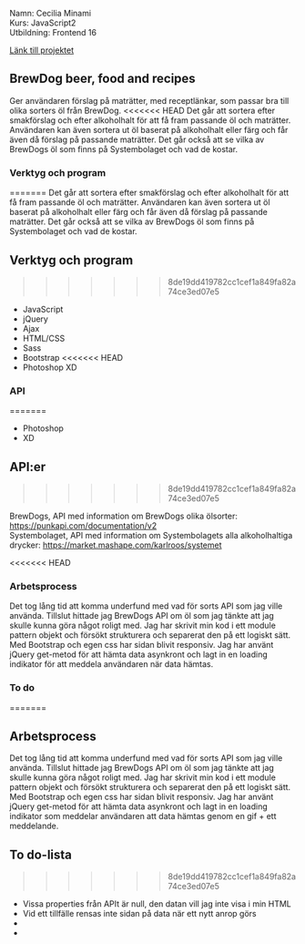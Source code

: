 Namn: Cecilia Minami  
Kurs: JavaScript2  
Utbildning: Frontend 16

[Länk till projektet](https://cillami.github.io/biiru/index.html)

## BrewDog beer, food and recipes

Ger användaren förslag på maträtter, med receptlänkar, som passar bra till olika sorters öl från BrewDog. 
<<<<<<< HEAD
Det går att sortera efter smakförslag och efter alkoholhalt för att få fram passande öl och maträtter. Användaren kan även sortera ut öl baserat
på alkoholhalt eller färg och får även då förslag på passande maträtter. Det går också att se vilka av BrewDogs öl som finns på Systembolaget och vad de kostar. 

### Verktyg och program
=======
Det går att sortera efter smakförslag och efter alkoholhalt för att få fram passande öl och maträtter. Användaren kan även sortera ut öl baserat på alkoholhalt eller färg och får även då förslag på passande maträtter. Det går också att se vilka av BrewDogs öl som finns på Systembolaget och vad de kostar. 

## Verktyg och program
>>>>>>> 8de19dd419782cc1cef1a849fa82a74ce3ed07e5
* JavaScript
* jQuery 
* Ajax
* HTML/CSS 
* Sass
* Bootstrap
<<<<<<< HEAD
* Photoshop XD

### API
=======
* Photoshop
* XD

## API:er
>>>>>>> 8de19dd419782cc1cef1a849fa82a74ce3ed07e5

BrewDogs, API med information om BrewDogs olika ölsorter: https://punkapi.com/documentation/v2  
Systembolaget, API med information om Systembolagets alla alkoholhaltiga drycker: https://market.mashape.com/karlroos/systemet

<<<<<<< HEAD
### Arbetsprocess

Det tog lång tid att komma underfund med vad för sorts API som jag ville använda. Tillslut hittade jag BrewDogs API om öl som jag tänkte att jag skulle kunna göra något roligt med. Jag har skrivit min kod i ett module pattern objekt och försökt strukturera och separerat den på ett logiskt sätt. Med Bootstrap och egen css har sidan blivit responsiv. Jag har använt jQuery get-metod för att hämta data asynkront och lagt in en loading indikator för att meddela användaren när data hämtas. 

### To do
=======
## Arbetsprocess

Det tog lång tid att komma underfund med vad för sorts API som jag ville använda. Tillslut hittade jag BrewDogs API om öl som jag tänkte att jag skulle kunna göra något roligt med. Jag har skrivit min kod i ett module pattern objekt och försökt strukturera och separerat den på ett logiskt sätt. Med Bootstrap och egen css har sidan blivit responsiv. Jag har använt jQuery get-metod för att hämta data asynkront och lagt in en loading indikator som meddelar användaren att data hämtas genom en gif + ett meddelande. 

## To do-lista
>>>>>>> 8de19dd419782cc1cef1a849fa82a74ce3ed07e5
* Vissa properties från APIt är null, den datan vill jag inte visa i min HTML
* Vid ett tillfälle rensas inte sidan på data när ett nytt anrop görs
* 
* 
